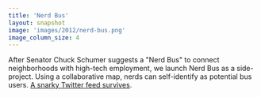 ```yaml
---
title: 'Nerd Bus'
layout: snapshot
image: 'images/2012/nerd-bus.png'
image_column_size: 4
---
```


After Senator Chuck Schumer suggests a "Nerd Bus" to connect neighborhoods with high-tech employment, we launch Nerd Bus as a side-project. Using a collaborative map, nerds can self-identify as potential bus users. <a href="https://twitter.com/Nerd_Bus">A snarky Twitter feed survives</a>.